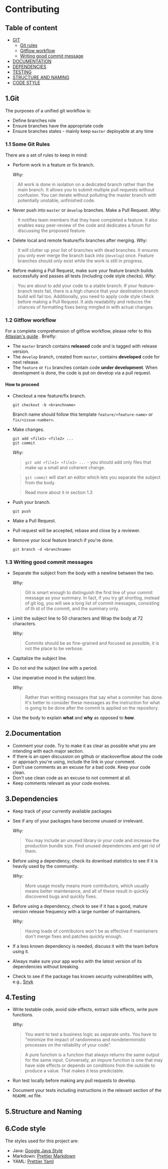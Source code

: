 # Contributing

## Table of content

- [GIT](#1git)
    - [Git rules](#11-some-git-rules)
    - [Gitflow workflow](#12-gitflow-workflow)
    - [Writing good commit message](#13-writing-good-commit-messages)
- [DOCUMENTATION](#2documentation)
- [DEPENDENCIES](#3dependencies)
- [TESTING](#4testing)
- [STRUCTURE AND NAMING](#5structure-and-naming)
- [CODE STYLE](#6code-style)

## 1.Git

The purposes of a unified git workflow is:

* Define branches role
* Ensure branches have the appropriate code
* Ensure branches states - mainly keep `master` deployable at any time

### 1.1 Some Git Rules

There are a set of rules to keep in mind:

- Perform work in a feature or fix branch.

  _Why:_

> All work is done in isolation on a dedicated branch rather than the main branch. It allows
> you to submit multiple pull requests without confusion. You can iterate without polluting the master branch
> with potentially unstable, unfinished code.

- Never push into `master` or `develop` branches. Make a Pull Request.
  _Why:_

> It notifies team members that they have completed a feature. It also enables easy peer-review of the code
> and dedicates a forum for discussing the proposed feature.

- Delete local and remote feature/fix branches after merging.
  _Why:_

> It will clutter up your list of branches with dead branches. It ensures you only ever merge the branch back
> into (`develop`) once. Feature branches should only exist while the work is still in progress.

- Before making a Pull Request, make sure your feature branch builds successfully and passes all tests (including code
  style checks).
  _Why:_

> You are about to add your code to a stable branch. If your feature-branch tests fail, there is a high chance
> that your destination branch build will fail too. Additionally, you need to apply code style check before
> making a Pull Request. It aids readability and reduces the chances of formatting fixes being mingled in with
> actual changes.

### 1.2 Gitflow workflow

For a complete comprehension of gitflow workflow, please refer to
this [Atlasian's guide](https://www.atlassian.com/git/tutorials/comparing-workflows/gitflow-workflow)
. Briefly:

- The `master` branch contains **released** code and is tagged with release version.
- The `develop` branch, created from `master`, contains **developed** code for next release.
- The `feature` or `fix` branches contain code **under development**. When development is done, the code is put on
  develop via a pull request.

#### How to proceed

- Checkout a new feature/fix branch.
    ```shell script
    git checkout -b <branchname>
    ```
  Branch name should follow this template `feature/<feature-name>` or `fix/<issue-number>`.
- Make changes.
    ```shell script
    git add <file1> <file2> ...
    git commit
    ```
  _Why:_
  > `git add <file1> <file2> ...` - you should add only files that make up a small and coherent change.

  > `git commit` will start an editor which lets you separate the subject from the body.

  > Read more about it in section 1.3

- Push your branch.
    ```shell script
    git push
    ```
- Make a Pull Request.
- Pull request will be accepted, rebase and close by a reviewer.
- Remove your local feature branch if you're done.
    ````shell script
    git branch -d <branchname>
    ````

### 1.3 Writing good commit messages

- Separate the subject from the body with a newline between the two.

  _Why:_
  > Git is smart enough to distinguish the first line of your commit message as your summary. In fact, if you try
  > git shortlog, instead of git log, you will see a long list of commit messages, consisting of th id of the commit,
  > and the summary only.
- Limit the subject line to 50 characters and Wrap the body at 72 characters.

  _Why:_
  > Commits should be as fine-grained and focused as possible, it is not the place to be verbose.
- Capitalize the subject line.
- Do not end the subject line with a period.
- Use imperative mood in the subject line.

  _Why:_
  > Rather than writting messages that say what a commiter has done. It's better to consider these messages
  > as the instruction for what is going to be done after the commit is applied on the repository.
- Use the body to explain __what__ and __why__ as opposed to __how__.

## 2.Documentation

- Comment your code. Try to make it as clear as possible what you are intending with each major section.
- If there is an open discussion on github or stackoverflow about the code or approach you're using, include the link in
  your comment.
- Don't use comments as an excuse for a bad code. Keep your code clean.
- Don't use clean code as an excuse to not comment at all.
- Keep comments relevant as your code evolves.

## 3.Dependencies

- Keep track of your currently available packages
- See if any of your packages have become unused or irrelevant.

  _Why:_
  > You may include an unused library in your code and increase the production bundle size. Find unused dependencies and get rid of them.
- Before using a dependency, check its download statistics to see if it is heavily used by the community.

  _Why:_
  > More usage mostly means more contributors, which usually means better maintenance, and all of these
  > result in quickly discovered bugs and quickly fixes.
- Before using a dependency, check to see if it has a good, mature version release frequency with a large number of
  maintainers.

  _Why:_
  > Having loads of contributors won't be as effective if maintainers don't merge fixes and patches quickly enough.
- If a less known dependency is needed, discuss it with the team before using it.
- Always make sure your app works with the latest version of its dependencies without breaking.
- Check to see if the package has known security vulnerabilities with, e.g., [Snyk](https://snyk.io/test/)

## 4.Testing

- Write testable code, avoid side effects, extract side effects, write pure functions.

  _Why:_
  > You want to test a business logic as separate units. You have to "minimize the impact of randomness and
  > nondeterministic processes on the reliability of your code".

  > A pure function is a function that always returns the same output for the same input. Conversely, an
  > impure function is one that may have side effects or depends on conditions from the outside to produce a
  > value. That makes it less predictable.
- Run test locally before making any pull requests to develop.
- Document your tests including instructions in the relevant section of the `README.md` file.

## 5.Structure and Naming

## 6.Code style

The styles used for this project are:

- Java: [Google Java Style](https://google.github.io/styleguide/javaguide.html)
- Markdown: [Prettier Markdown](https://prettier.io/blog/2017/11/07/1.8.0.html)
- YAML: [Prettier Yaml](https://prettier.io/blog/2018/07/29/1.14.0.html)